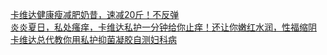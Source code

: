   
[卡维达健康瘦减肥奶昔，速减20斤！不反弹](http://www.dianyue.me/archives/909/ke8z1msbjutjtjfz/)  
[炎炎夏日，私处瘙痒，卡维达私护一分钟给你止痒！还让你嫩红水润，性福缩阴](http://www.dianyue.me/archives/909/pmzo0rl8rfi96ham/)  
[卡维达总代教你用私护抑菌凝胶自测妇科病](http://www.dianyue.me/archives/909/t7kw5epvc3a9lm7d/)